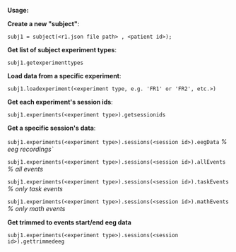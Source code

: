 **Usage:**



**Create a new "subject"**:

`subj1 = subject(<r1.json file path> , <patient id>);`


**Get list of subject experiment types**:

`subj1.getexperimenttypes`


**Load data from a specific experiment**:

`subj1.loadexperiment(<experiment type, e.g. 'FR1' or 'FR2', etc.>)`


**Get each experiment's session ids**:

`subj1.experiments(<experiment type>).getsessionids`


**Get a specific session's data**:

`subj1.experiments(<experiment type>).sessions(<session id>).eegData` _% eeg recordings`_

`subj1.experiments(<experiment type>).sessions(<session id>).allEvents` _% all events_

`subj1.experiments(<experiment type>).sessions(<session id>).taskEvents` _% only task events_

`subj1.experiments(<experiment type>).sessions(<session id>).mathEvents` _% only math events_


**Get trimmed to events start/end eeg data**

`subj1.experiments(<experiment type>).sessions(<session id>).gettrimmedeeg`
